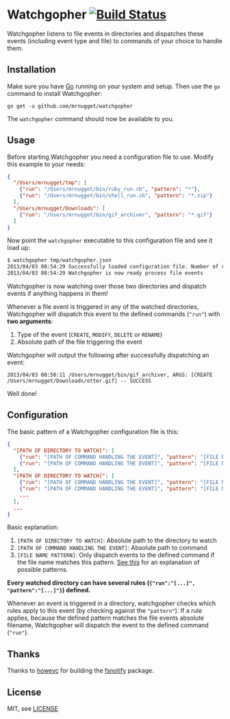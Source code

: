 # Watchgopher [![Build Status](https://travis-ci.org/mrnugget/watchgopher.png)](https://travis-ci.org/mrnugget/watchgopher)

Watchgopher listens to file events in directories and dispatches these events
(including event type and file) to commands of your choice to handle them.

## Installation

Make sure you have [Go](http://golang.org/) running on your system and setup.
Then use the `go` command to install Watchgopher:

    go get -u github.com/mrnugget/watchgopher

The `watchgopher` command should now be available to you.

## Usage

Before starting Watchgopher you need a configuration file to use. Modify this
example to your needs:

```json
{
  "/Users/mrnugget/tmp": [
    {"run": "/Users/mrnugget/bin/ruby_run.rb", "pattern": "*"},
    {"run": "/Users/mrnugget/bin/shell_run.sh", "pattern": "*.zip"}
  ],
  "/Users/mrnugget/Downloads": [
    {"run": "/Users/mrnugget/bin/gif_archiver", "pattern": "*.gif"}
  ]
}
```

Now point the `watchgopher` executable to this configuration file
and see it load up:

```bash
$ watchgopher tmp/watchgopher.json
2013/04/03 08:54:29 Successfully loaded configuration file. Number of rules: 3
2013/04/03 08:54:29 Watchgopher is now ready process file events
```

Watchgopher is now watching over those two directories and dispatch events if
anything happens in them!

Whenever a file event is triggered in any of the watched directories,
Watchgopher will dispatch this event to the defined commands (`"run"`) with **two
arguments**:

1. Type of the event (`CREATE`, `MODIFY`, `DELETE` or `RENAME`)
2. Absolute path of the file triggering the event

Watchgopher will output the following after successfully dispatching an event:

    2013/04/03 08:58:11 /Users/mrnugget/bin/gif_archiver, ARGS: [CREATE /Users/mrnugget/Downloads/otter.gif] -- SUCCESS

Well done!

## Configuration

The basic pattern of a Watchgopher configuration file is this:

```json
{
  "[PATH OF DIRECTORY TO WATCH]": [
    {"run": "[PATH OF COMMAND HANDLING THE EVENT]", "pattern": "[FILE NAME PATTERN]"},
    {"run": "[PATH OF COMMAND HANDLING THE EVENT]", "pattern": "[FILE NAME PATTERN]"}
  ],
  "[PATH OF DIRECTORY TO WATCH]": [
    {"run": "[PATH OF COMMAND HANDLING THE EVENT]", "pattern": "[FILE NAME PATTERN]"},
    {"run": "[PATH OF COMMAND HANDLING THE EVENT]", "pattern": "[FILE NAME PATTERN]"},
    ...
  ],
  ...
}
```

Basic explanation:

1. `[PATH OF DIRECTORY TO WATCH]`: Absolute path to the directory to watch
2. `[PATH OF COMMAND HANDLING THE EVENT]`: Absolute path to command
3. `[FILE NAME PATTERN]`: Only dispatch events to the defined command if the
   file name matches this pattern. [See this](http://golang.org/pkg/path/filepath/#Match) for an explanation of possible
   patterns.

**Every watched directory can have several rules (`{"run":"[...]", "pattern":"[...]"}`)
defined.**

Whenever an event is triggered in a directory, watchgopher checks which rules
apply to this event (by checking against the `"pattern"`). If a rule applies,
because the defined pattern matches the file events absolute filename,
Watchgopher will dispatch the event to the defined command (`"run"`).

## Thanks

Thanks to [howeyc](https://github.com/howeyc) for building the
[fsnotify](https://github.com/howeyc/fsnotify) package.

## License

MIT, see [LICENSE](LICENSE)
